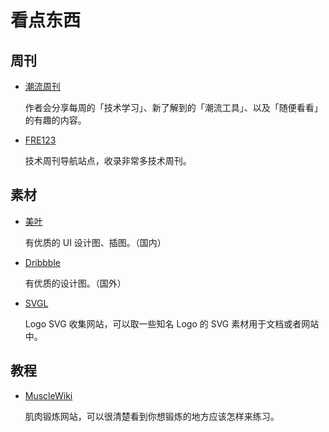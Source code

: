 # 看点东西

## 周刊

* [潮流周刊](https://weekly.tw93.fun/)
  
  作者会分享每周的「技术学习」、新了解到的「潮流工具」、以及「随便看看」的有趣的内容。

* [FRE123](https://www.fre123.com/weeklyhub/)

  技术周刊导航站点，收录非常多技术周刊。

## 素材

* [美叶](https://www.meiye.art/)

  有优质的 UI 设计图、插图。（国内）

* [Dribbble](https://dribbble.com/)

  有优质的设计图。（国外）

* [SVGL](https://svgl.vercel.app/)

  Logo SVG 收集网站，可以取一些知名 Logo 的 SVG 素材用于文档或者网站中。

## 教程

* [MuscleWiki](https://musclewiki.com/)

  肌肉锻炼网站，可以很清楚看到你想锻炼的地方应该怎样来练习。
